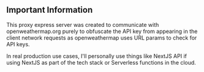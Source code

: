 ## Important Information
This proxy express server was created to communicate with openweathermap.org purely to obfuscate the API key from appearing in the client network requests as openweathermap uses URL params to check for API keys.

In real production use cases, I'll personally use things like NextJS API if using NextJS as part of the tech stack or Serverless functions in the cloud.